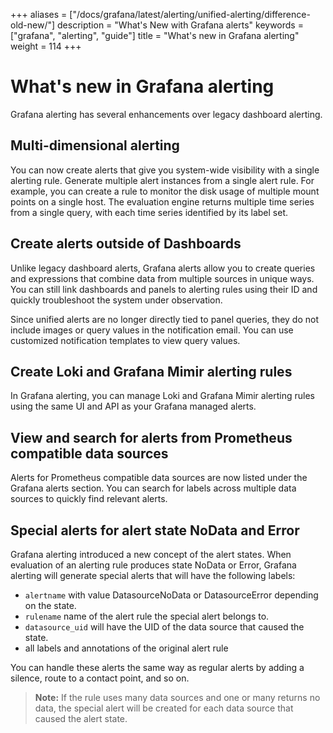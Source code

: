 +++
aliases = ["/docs/grafana/latest/alerting/unified-alerting/difference-old-new/"]
description = "What's New with Grafana alerts"
keywords = ["grafana", "alerting", "guide"]
title = "What's new in Grafana alerting"
weight = 114
+++

# What's new in Grafana alerting

Grafana alerting has several enhancements over legacy dashboard alerting.

## Multi-dimensional alerting

You can now create alerts that give you system-wide visibility with a single alerting rule. Generate multiple alert instances from a single alert rule. For example, you can create a rule to monitor the disk usage of multiple mount points on a single host. The evaluation engine returns multiple time series from a single query, with each time series identified by its label set.

## Create alerts outside of Dashboards

Unlike legacy dashboard alerts, Grafana alerts allow you to create queries and expressions that combine data from multiple sources in unique ways. You can still link dashboards and panels to alerting rules using their ID and quickly troubleshoot the system under observation.

Since unified alerts are no longer directly tied to panel queries, they do not include images or query values in the notification email. You can use customized notification templates to view query values.

## Create Loki and Grafana Mimir alerting rules

In Grafana alerting, you can manage Loki and Grafana Mimir alerting rules using the same UI and API as your Grafana managed alerts.

## View and search for alerts from Prometheus compatible data sources

Alerts for Prometheus compatible data sources are now listed under the Grafana alerts section. You can search for labels across multiple data sources to quickly find relevant alerts.

## Special alerts for alert state NoData and Error

Grafana alerting introduced a new concept of the alert states. When evaluation of an alerting rule produces state NoData or Error, Grafana alerting will generate special alerts that will have the following labels:

- `alertname` with value DatasourceNoData or DatasourceError depending on the state.
- `rulename` name of the alert rule the special alert belongs to.
- `datasource_uid` will have the UID of the data source that caused the state.
- all labels and annotations of the original alert rule

You can handle these alerts the same way as regular alerts by adding a silence, route to a contact point, and so on.

> **Note:** If the rule uses many data sources and one or many returns no data, the special alert will be created for each data source that caused the alert state.
